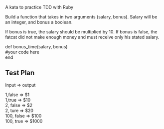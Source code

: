 A kata to practice TDD with Ruby

Build a function that takes in two arguments (salary, bonus). Salary will be an integer, and bonus a boolean.

If bonus is true, the salary should be multiplied by 10. If bonus is false, the fatcat did not make enough money and must receive only his stated salary.

def bonus_time(salary, bonus) <br>
#your code here <br>
end <br>

## Test Plan

Input => output

1,false => $1 <br>
1,true => $10 <br>
2, false => $2 <br>
2, ture => $20 <br>
100, false => $100 <br>
100, true => $1000
